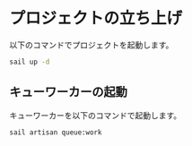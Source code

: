 # プロジェクトの立ち上げ

以下のコマンドでプロジェクトを起動します。

```bash
sail up -d
```

## キューワーカーの起動

キューワーカーを以下のコマンドで起動します。

```bash
sail artisan queue:work
```
